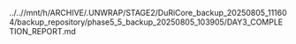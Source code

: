 ../..//mnt/h/ARCHIVE/.UNWRAP/STAGE2/DuRiCore_backup_20250805_111604/backup_repository/phase5_5_backup_20250805_103905/DAY3_COMPLETION_REPORT.md